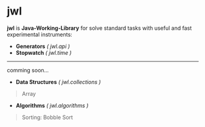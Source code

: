 # jwl

**jwl** is **Java-Working-Library** for solve standard tasks with useful and fast experimental instruments:

*  **Generators** *( jwl.api )*
*  **Stopwatch** *( jwl.time )*

---

comming soon...

* **Data Structures** *( jwl.collections )*
> Array



* **Algorithms** *( jwl.algorithms )*
> Sorting: Bobble Sort

